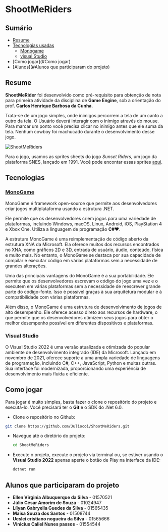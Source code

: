 # ShootMeRiders​

## Sumário

- [Resume](#Resume)
- [Tecnologias usadas](#Tecnologias)
  - [Monogame](#MonoGame)
  - [visual Studio](#Visual-Studio)
- [Como jogar](#Como jogar)
- [Alunos](#Alunos que participaram do projeto)

## Resume

**ShootMeRider** foi desenvolvido como pré-requisito para obtenção de nota para primeira atividade da disciplina de **Game Engine**, sob a orientação do prof. **Carlos Henrique Barbosa da Cunha**.

Trata-se de um jogo simples, onde inimigos percorrem a tela de um canto a outro da tela. O Usuário deverá interagir com o inimigo através do mouse. Para marcar um ponto você precisa clicar no inimigo antes que ele suma da tela. Nenhum cowboy foi machucado durante o desenvolvimento desse jogo.

![ShootMeRiders](https://i.imgur.com/nQwRvAn.png)

Para o jogo, usamos as sprites sheets do jogo *Sunset Riders*, um jogo da plataforma SNES, lançado em 1991. Você pode encontar essas sprites [aqui](https://www.spriters-resource.com/search/?q=Sunset+Riders).

## Tecnologias

### [MonoGame](https://monogame.net/)

MonoGame é framework open-source que permite aos desenvolvedores criar jogos multiplataforma usando a estrutura .NET. 

Ele permite que os desenvolvedores criem jogos para uma variedade de plataformas, incluindo Windows, macOS, Linux, Android, iOS, PlayStation 4 e  Xbox One. Utiliza a linguagem de programação **C#**:heart:. 

A estrutura MonoGame é uma reimplementação de código aberto da estrutura XNA da Microsoft. Ela oferece muitos dos recursos encontrados no XNA, como gráficos 2D e 3D, entrada de usuário, áudio, conteúdo, física e muito mais. No entanto, o MonoGame se destaca por sua capacidade de compilar e executar código em várias plataformas sem a necessidade de grandes alterações.

Uma das principais vantagens do MonoGame é a sua portabilidade. Ele permite que os desenvolvedores escrevam o código do jogo uma vez e o executem em várias plataformas sem a necessidade de reescrever grande parte do código-fonte. Isso é possível graças à sua arquitetura modular e à compatibilidade com várias plataformas.

Além disso, o MonoGame é uma estrutura de desenvolvimento de jogos de alto desempenho. Ele oferece acesso direto aos recursos de hardware, o que permite que os desenvolvedores otimizem seus jogos para obter o melhor desempenho possível em diferentes dispositivos e plataformas.

###  **Visual Studio** 

O Visual Studio 2022 é uma versão atualizada e otimizada do popular ambiente de desenvolvimento integrado (IDE) da Microsoft. Lançado em novembro de 2021, oferece suporte a uma ampla variedade de linguagens de programação, incluindo C#, C++, JavaScript, Python e muitas outras. Sua interface foi modernizada, proporcionando uma experiência de desenvolvimento mais fluida e eficiente.

## ​Como jogar

Para jogar é muito simples, basta fazer o clone o repositório do projeto e executá-lo. Você precisará ter o **Git** e o SDK do .Net 6.0.

*  Clone o repositório no Github:

  ```bash
  git clone https://github.com/Juliocoi/ShootMeRiders.git
  ```

* Navegue até o diretório do projeto:

  ```bash
  cd ShootMeRiders
  ```

* Execute o projeto, execute o projeto via terminal ou, se estiver usando o **Visual Studio 2022** apenas aperte o botão de Play na interface da IDE:

  ```bash
  dotnet run
  ```

## Alunos que participaram do projeto

* **Ellen Virginia Albuquerque da Silva** - 01570521
* **Júlio César Amorim de Souza** - 01024947
* **Lílyan Gabryella Guedes da Silva** - 01565435
* **Maisa Souza dos Santos** - 01508744
* **Ueslei cristiano nogueira da Silva** - 01565666
* **Vinicius Caliel Nunes passos** - 01554544